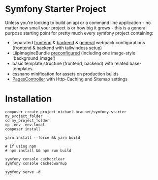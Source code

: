 # Symfony Starter Project

Unless you're looking to build an api or a command line application - no matter how small your project is or how big it grows - 
this is a general purpose starting point for pretty much every symfony project containing: 

- separated [frontend](assets/frontend/webpack.config.js) & [backend](assets/backend/webpack.config.js) & [general](webpack.config.js) webpack configurations (frontend & backend with tailwindcss setup)
- LiipImagineBundle [preconfigured](config/packages/liip_imagine.yaml) (including one image-style 'background_image')
- basic template structure (frontend, backend) with related base-templates.
- cssnano minification for assets on production builds
- [PagesController](src/Controller/Frontend/PagesController.php) with Http-Caching and Sitemap settings

# Installation

````shell
composer create-project michael-brauner/symfony-starter my_project_folder
cd my_project_folder 
cp .env .env.local
composer install

yarn install --force && yarn build
 
# if using npm 
# npm install && npm run build

symfony console cache:clear
symfony console cache:warmup

symfony serve -d
```
